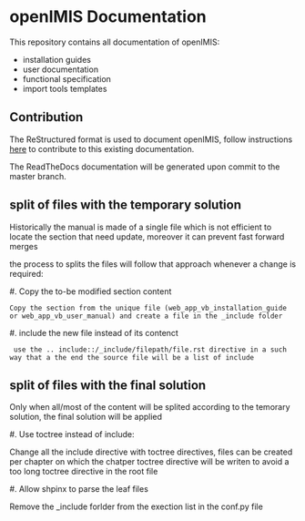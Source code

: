 # openIMIS Documentation

This repository contains all documentation of openIMIS:

* installation guides
* user documentation
* functional specification
* import tools templates

## Contribution

The ReStructured format is used to document openIMIS, follow instructions
[here](http://www.sphinx-doc.org/en/master/usage/restructuredtext/basics.html)
to contribute to this existing documentation.

The ReadTheDocs documentation will be generated upon commit to the master branch.

## split of files with the temporary solution

Historically the manual is made of a single file which is not efficient to locate the section that need update, moreover it can prevent fast forward merges

the process to splits the files will follow that approach whenever a change is required:

#. Copy the to-be modified section content 

    Copy the section from the unique file (web_app_vb_installation_guide or web_app_vb_user_manual) and create a file in the _include folder

#. include the new file instead of its contenct

     use the .. include::/_include/filepath/file.rst directive in a such way that a the end the source file will be a list of include

## split of files with the final solution

  Only when all/most of the content will be splited according to the temorary solution, the final solution will be applied

#. Use toctree instead of include:

  Change all the include directive with toctree directives, files can be created per chapter on which the chatper toctree directive will be writen  to avoid a too long toctree directive in the root file

#. Allow shpinx to parse the leaf files

  Remove the _include forlder from the exection list in the conf.py file